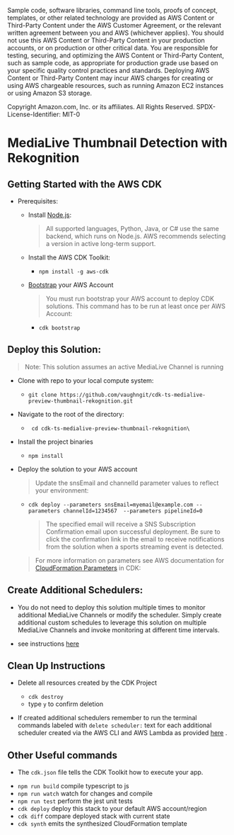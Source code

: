 Sample code, software libraries, command line tools, proofs of concept, templates, 
or other related technology are provided as AWS Content or Third-Party Content under 
the AWS Customer Agreement, or the relevant written agreement between you and AWS (whichever applies). 
You should not use this AWS Content or Third-Party Content in your production accounts, 
or on production or other critical data. You are responsible for testing, securing, and 
optimizing the AWS Content or Third-Party Content, such as sample code, as appropriate for 
production grade use based on your specific quality control practices and standards. 
Deploying AWS Content or Third-Party Content may incur AWS charges for creating or 
using AWS chargeable resources, such as running Amazon EC2 instances or using Amazon S3 storage.

Copyright Amazon.com, Inc. or its affiliates. All Rights Reserved.
SPDX-License-Identifier: MIT-0

# MediaLive Thumbnail Detection with Rekognition 


## Getting Started with the AWS CDK
- Prerequisites: 
    - Install [Node.js](https://nodejs.org/en/download): 
      > All supported languages, Python, Java, or C# use the same backend, which runs on Node.js. AWS recommends selecting a version in active long-term support. 

    - Install the AWS CDK Toolkit:  
      - `npm install -g aws-cdk`

    - [Bootstrap](https://docs.aws.amazon.com/cdk/v2/guide/bootstrapping.html) your AWS Account
      > You must run bootstrap your AWS account to deploy CDK solutions. This command has to be run at least once per AWS Account:

      - `cdk bootstrap `


## Deploy this Solution:  
  > Note: This solution assumes an active MediaLive Channel is running 

  - Clone with repo to your local compute system: 
    - `git clone https://github.com/vaughngit/cdk-ts-medialive-preview-thumbnail-rekognition.git`

  - Navigate to the root of the directory:
    - ` cd cdk-ts-medialive-preview-thumbnail-rekognition\`

  - Install the project binaries
    - `npm install`

  - Deploy the solution to your AWS account
    > Update the snsEmail and channelId parameter values to reflect your environment: 
  
    - ` cdk deploy --parameters snsEmail=myemail@example.com --parameters channelId=1234567  --parameters pipelineId=0 `
      > The specified email will receive a SNS Subscription Confirmation email upon successful deployment. Be sure to click the confirmation link in the email to receive notifications from the solution when a sports streaming event is detected. 

    > For more information on parameters see AWS documentation for [CloudFormation Parameters](https://docs.aws.amazon.com/cdk/v2/guide/parameters.html#parameters_use) in CDK: 


## Create Additional Schedulers:
  - You do not need to deploy this solution multiple times to monitor additional MediaLive Channels or modify the scheduler. Simply create additional custom schedules to leverage this solution on multiple MediaLive Channels and invoke monitoring at different time intervals. 
  
  - see instructions [here](./docs/Notes.md)


## Clean Up Instructions

  - Delete all resources created by the CDK Project
    - `cdk destroy `
    - type `y` to confirm deletion

  - If created additional schedulers remember to run the terminal commands labeled with `delete scheduler:` text for each additional scheduler created via the AWS CLI and AWS Lambda as provided [here](./docs/Notes.md) . 

## Other Useful commands

- The `cdk.json` file tells the CDK Toolkit how to execute your app.

* `npm run build`   compile typescript to js
* `npm run watch`   watch for changes and compile
* `npm run test`    perform the jest unit tests
* `cdk deploy`      deploy this stack to your default AWS account/region
* `cdk diff`        compare deployed stack with current state
* `cdk synth`       emits the synthesized CloudFormation template
